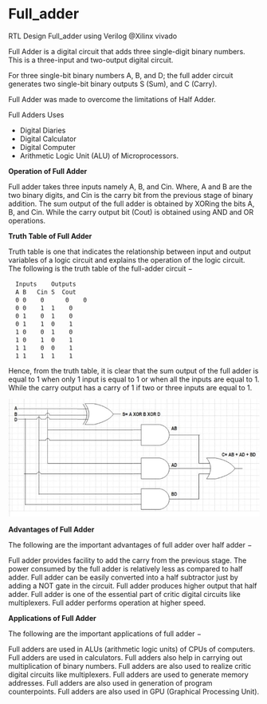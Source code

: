 # Full_adder
RTL Design Full_adder using Verilog @Xilinx vivado

Full Adder is a digital circuit that adds three single-digit binary numbers. This is a three-input and two-output digital circuit. 

For three single-bit binary numbers A, B, and D; the full adder circuit generates two single-bit binary outputs S (Sum), and C (Carry).

Full Adder was made to overcome the limitations of Half Adder.

Full Adders Uses

- Digital Diaries
- Digital Calculator 
- Digital Computer
- Arithmetic Logic Unit (ALU) of Microprocessors.

**Operation of Full Adder**

Full adder takes three inputs namely A, B, and Cin. Where, A and B are the two binary digits, and Cin is the carry bit from the previous stage of binary addition. The sum output of the full adder is obtained by XORing the bits A, B, and Cin. While the carry output bit (Cout) is obtained using AND and OR operations.

**Truth Table of Full Adder**

Truth table is one that indicates the relationship between input and output variables of a logic circuit and explains the operation of the logic circuit. The following is the truth table of the full-adder circuit −

      Inputs	Outputs
      A	B   Cin	S  Cout 
      0	0    0  	0    0
      0	0    1	1    0
      0	1    0	1    0
      0	1    1	0    1
      1	0    0	1    0
      1	0    1	0    1
      1	1    0	0    1
      1	1    1	1    1
Hence, from the truth table, it is clear that the sum output of the full adder is equal to 1 when only 1 input is equal to 1 or when all the inputs are equal to 1. While the carry output has a carry of 1 if two or three inputs are equal to 1.

![Full_adder](https://github.com/bhupathi390/Full_adder/blob/4bd9c1b36d190c9742a4aad7d78e68f9debc37a9/Full-Adder.jpg)



**Advantages of Full Adder**

The following are the important advantages of full adder over half adder −

Full adder provides facility to add the carry from the previous stage.
The power consumed by the full adder is relatively less as compared to half adder.
Full adder can be easily converted into a half subtractor just by adding a NOT gate in the circuit.
Full adder produces higher output that half adder.
Full adder is one of the essential part of critic digital circuits like multiplexers.
Full adder performs operation at higher speed.


**Applications of Full Adder**

The following are the important applications of full adder −

Full adders are used in ALUs (arithmetic logic units) of CPUs of computers.
Full adders are used in calculators.
Full adders also help in carrying out multiplication of binary numbers.
Full adders are also used to realize critic digital circuits like multiplexers.
Full adders are used to generate memory addresses.
Full adders are also used in generation of program counterpoints.
Full adders are also used in GPU (Graphical Processing Unit).
